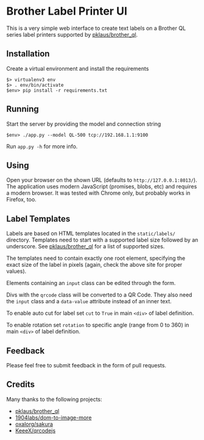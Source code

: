 # Brother Label Printer UI

This is a very simple web interface to create text labels on a Brother QL series label printers supported by [pklaus/brother_ql](https://github.com/pklaus/brother_ql).

## Installation

Create a virtual environment and install the requirements

    $> virtualenv3 env
    $> . env/bin/activate
    $env> pip install -r requirements.txt

## Running

Start the server by providing the model and connection string

    $env> ./app.py --model QL-500 tcp://192.168.1.1:9100

Run `app.py -h` for more info.

## Using

Open your browser on the shown URL (defaults to `http://127.0.0.1:8013/`). The application uses modern JavaScript (promises, blobs, etc) and requires a modern browser. It was tested with Chrome only, but probably works in Firefox, too.

## Label Templates

Labels are based on HTML templates located in the `static/labels/` directory. Templates need to start with a supported label size followed by an underscore. See [pklaus/brother_ql](https://github.com/pklaus/brother_ql) for a list of supported sizes.

The templates need to contain exactly one root element, specifying the exact size of the label in pixels (again, check the above site for proper values).

Elements containing an `input` class can be edited through the form.

Divs with the `qrcode` class will be converted to a QR Code. They also need the `input` class and a `data-value` attribute instead of an inner text.
  
To enable auto cut for label set `cut` to `True` in  main `<div>` of label definition. 

To enable rotation set `rotation` to specific angle (range from 0 to 360) in main `<div>` of label definition.

## Feedback

Please feel free to submit feedback in the form of pull requests.

## Credits

Many thanks to the following projects:

* [pklaus/brother_ql](https://github.com/pklaus/brother_ql)
* [1904labs/dom-to-image-more](https://github.com/1904labs/dom-to-image-more)
* [oxalorg/sakura](https://github.com/oxalorg/sakura)
* [KeeeX/qrcodejs](https://github.com/KeeeX/qrcodejs)
